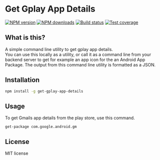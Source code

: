 # Get Gplay App Details

[![NPM version][npm-image]][npm-url]
[![NPM downloads][downloads-image]][downloads-url]
[![Build status][travis-image]][travis-url]
[![Test coverage][coveralls-image]][coveralls-url]

> 

## What is this?
A simple command line utility to get gplay app details.  
You can use this locally as a utility, or call it as a command line from your backend server to get for example an app icon for the an Android App Package.
The output from this command line utility is formatted as a JSON.

## Installation

```sh
npm install -g get-gplay-app-details
```

## Usage

To get Gmails app details from the play store, use this command.

```
get-package com.google.android.gm 
```

## License

MIT license

[npm-image]: https://img.shields.io/npm/v/get-gplay-app-details.svg?style=flat
[npm-url]: https://npmjs.org/package/get-gplay-app-details
[downloads-image]: https://img.shields.io/npm/dm/get-gplay-app-details.svg?style=flat
[downloads-url]: https://npmjs.org/package/get-gplay-app-details
[travis-image]: https://img.shields.io/travis/akonsand/get-gplay-app-details.svg?style=flat
[travis-url]: https://travis-ci.org/akonsand/get-gplay-app-details
[coveralls-image]: https://img.shields.io/coveralls/akonsand/get-gplay-app-details.svg?style=flat
[coveralls-url]: https://coveralls.io/r/akonsand/get-gplay-app-details?branch=master
